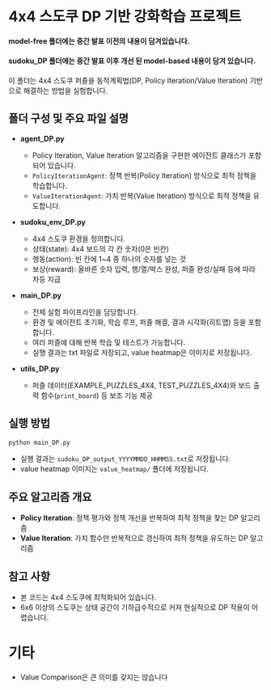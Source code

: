 # 4x4 스도쿠 DP 기반 강화학습 프로젝트

#### model-free 폴더에는 중간 발표 이전의 내용이 담겨있습니다.
#### sudoku_DP 폴더에는 중간 발표 이후 개선 된 model-based 내용이 담겨 있습니다.

이 폴더는 4x4 스도쿠 퍼즐을 동적계획법(DP, Policy Iteration/Value Iteration) 기반으로 해결하는 방법을 실험합니다.

## 폴더 구성 및 주요 파일 설명

- **agent_DP.py**
  - Policy Iteration, Value Iteration 알고리즘을 구현한 에이전트 클래스가 포함되어 있습니다.
  - `PolicyIterationAgent`: 정책 반복(Policy Iteration) 방식으로 최적 정책을 학습합니다.
  - `ValueIterationAgent`: 가치 반복(Value Iteration) 방식으로 최적 정책을 유도합니다.

- **sudoku_env_DP.py**
  - 4x4 스도쿠 환경을 정의합니다.
  - 상태(state): 4x4 보드의 각 칸 숫자(0은 빈칸)
  - 행동(action): 빈 칸에 1~4 중 하나의 숫자를 넣는 것
  - 보상(reward): 올바른 숫자 입력, 행/열/박스 완성, 퍼즐 완성/실패 등에 따라 차등 지급

- **main_DP.py**
  - 전체 실험 파이프라인을 담당합니다.
  - 환경 및 에이전트 초기화, 학습 루프, 퍼즐 해결, 결과 시각화(히트맵) 등을 포함합니다.
  - 여러 퍼즐에 대해 반복 학습 및 테스트가 가능합니다.
  - 실행 결과는 txt 파일로 저장되고, value heatmap은 이미지로 저장됩니다.

- **utils_DP.py**
  - 퍼즐 데이터(EXAMPLE_PUZZLES_4X4, TEST_PUZZLES_4X4)와 보드 출력 함수(`print_board`) 등 보조 기능 제공

## 실행 방법

```bash
python main_DP.py
```

- 실행 결과는 `sudoku_DP_output_YYYYMMDD_HHMMSS.txt`로 저장됩니다.
- value heatmap 이미지는 `value_heatmap/` 폴더에 저장됩니다.

## 주요 알고리즘 개요

- **Policy Iteration**: 정책 평가와 정책 개선을 반복하여 최적 정책을 찾는 DP 알고리즘
- **Value Iteration**: 가치 함수만 반복적으로 갱신하여 최적 정책을 유도하는 DP 알고리즘

## 참고 사항

- 본 코드는 4x4 스도쿠에 최적화되어 있습니다.
- 6x6 이상의 스도쿠는 상태 공간이 기하급수적으로 커져 현실적으로 DP 적용이 어렵습니다.

# 기타
- Value Comparison은 큰 의미를 갖지는 않습니다